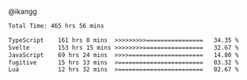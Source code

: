 @ikangg
<!--START_SECTION:waka-->

```txt
Total Time: 465 hrs 56 mins

TypeScript    161 hrs 8 mins  >>>>>>>>>================   34.35 %
Svelte        153 hrs 15 mins >>>>>>>>=================   32.67 %
JavaScript    69 hrs 24 mins  >>>>=====================   14.80 %
fugitive      15 hrs 33 mins  >========================   03.32 %
Lua           12 hrs 32 mins  >========================   02.67 %
```

<!--END_SECTION:waka-->
